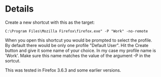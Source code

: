 # Details #

Create a new shortcut with this as the target:
```
C:\Program Files\Mozilla Firefox\firefox.exe" -P "Work" -no-remote
```

When you open this shortcut you would be prompted to select the profile. By default there would be only one profile "Default User". Hit the Create button and give it some name of your choice. In my case my profile name is 'Work'. Make sure this name matches the value of the argument -P in the sortcut.

This was tested in Firefox 3.6.3 and some earlier versions.